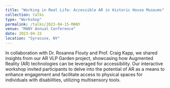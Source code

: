 ```yaml
---
title: "Working in Real Life: Accessible AR in Historic House Museums"
collection: talks
type: "Workshop"
permalink: /talks/2023-04-15-MANY
venue: "MANY Annual Conference"
date: 2023-04-15
location: "Syracuse, NY"
---
```


In collaboration with Dr. Rosanna Flouty and Prof. Craig Kapp, we shared insights from our AR VLP Garden project, showcasing how Augmented Reality (AR) technologies can be leveraged for accessibility. Our interactive workshop invited participants to delve into the potential of AR as a means to enhance engagement and facilitate access to physical spaces for individuals with disabilities, utilizing multisensory tools.


<!-- [More information here](https://nysmuseums.org/Working-in-Real-Life) -->
